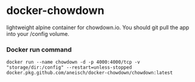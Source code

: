 # docker-chowdown
lightweight alpine container for chowdown.io. You should git pull the app into your /config volume.

### Docker run command
```docker run --name chowdown -d -p 4000:4000/tcp -v "storage/dir:/config" --restart=unless-stopped docker.pkg.github.com/aneisch/docker-chowdown/chowdown:latest```
